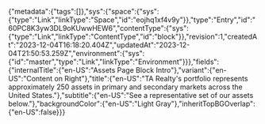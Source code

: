 {"metadata":{"tags":[]},"sys":{"space":{"sys":{"type":"Link","linkType":"Space","id":"eojhq1xf4v9y"}},"type":"Entry","id":"60PC8K3yw3DL9oKUwwHEW6","contentType":{"sys":{"type":"Link","linkType":"ContentType","id":"block"}},"revision":1,"createdAt":"2023-12-04T16:18:20.404Z","updatedAt":"2023-12-04T21:50:53.259Z","environment":{"sys":{"id":"master","type":"Link","linkType":"Environment"}}},"fields":{"internalTitle":{"en-US":"Assets Page Block Intro"},"variant":{"en-US":"Content on Right"},"title":{"en-US":"TA Realty's portfolio represents approximately 250 assets in primary and secondary markets across the United States."},"subtitle":{"en-US":"See a representative set of our assets below."},"backgroundColor":{"en-US":"Light Gray"},"inheritTopBGOverlap":{"en-US":false}}}